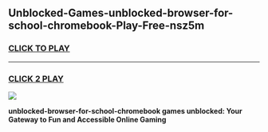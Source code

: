 
## Unblocked-Games-unblocked-browser-for-school-chromebook-Play-Free-nsz5m
<h3>
<a href="https://premium76.site?title=unblocked-browser-for-school-chromebook&ref=18A1">CLICK TO PLAY</a></h3>
<hr>

<h3>
<a href="https://premium76.site?title=unblocked-browser-for-school-chromebook&ref=18A1">CLICK 2 PLAY</a>
  
</h3>

<a href="https://premium76.site?title=unblocked-browser-for-school-chromebook&ref=18A1"><img src="https://clearcache.store/games.png"></a>


**unblocked-browser-for-school-chromebook games unblocked: Your Gateway to Fun and Accessible Online Gaming**
